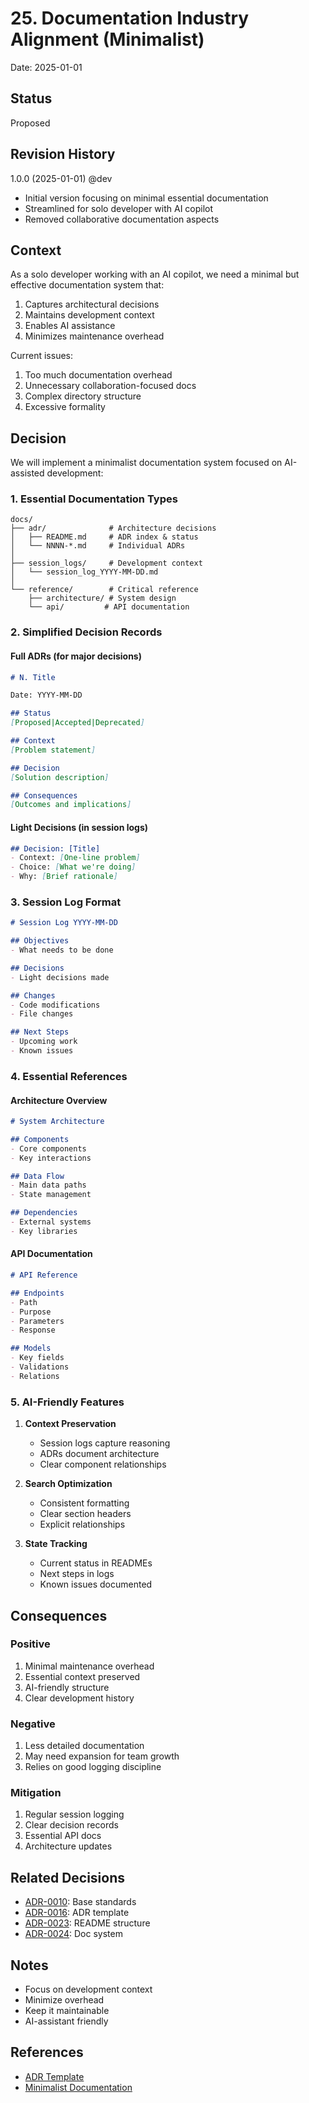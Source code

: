 # 25. Documentation Industry Alignment (Minimalist)

Date: 2025-01-01

## Status

Proposed

## Revision History
1.0.0 (2025-01-01) @dev
- Initial version focusing on minimal essential documentation
- Streamlined for solo developer with AI copilot
- Removed collaborative documentation aspects

## Context

As a solo developer working with an AI copilot, we need a minimal but effective documentation system that:
1. Captures architectural decisions
2. Maintains development context
3. Enables AI assistance
4. Minimizes maintenance overhead

Current issues:
1. Too much documentation overhead
2. Unnecessary collaboration-focused docs
3. Complex directory structure
4. Excessive formality

## Decision

We will implement a minimalist documentation system focused on AI-assisted development:

### 1. Essential Documentation Types

```
docs/
├── adr/              # Architecture decisions
│   ├── README.md     # ADR index & status
│   └── NNNN-*.md     # Individual ADRs
│
├── session_logs/     # Development context
│   └── session_log_YYYY-MM-DD.md
│
└── reference/        # Critical reference
    ├── architecture/ # System design
    └── api/         # API documentation
```

### 2. Simplified Decision Records

#### Full ADRs (for major decisions)
```markdown
# N. Title

Date: YYYY-MM-DD

## Status
[Proposed|Accepted|Deprecated]

## Context
[Problem statement]

## Decision
[Solution description]

## Consequences
[Outcomes and implications]
```

#### Light Decisions (in session logs)
```markdown
## Decision: [Title]
- Context: [One-line problem]
- Choice: [What we're doing]
- Why: [Brief rationale]
```

### 3. Session Log Format

```markdown
# Session Log YYYY-MM-DD

## Objectives
- What needs to be done

## Decisions
- Light decisions made

## Changes
- Code modifications
- File changes

## Next Steps
- Upcoming work
- Known issues
```

### 4. Essential References

#### Architecture Overview
```markdown
# System Architecture

## Components
- Core components
- Key interactions

## Data Flow
- Main data paths
- State management

## Dependencies
- External systems
- Key libraries
```

#### API Documentation
```markdown
# API Reference

## Endpoints
- Path
- Purpose
- Parameters
- Response

## Models
- Key fields
- Validations
- Relations
```

### 5. AI-Friendly Features

1. **Context Preservation**
   - Session logs capture reasoning
   - ADRs document architecture
   - Clear component relationships

2. **Search Optimization**
   - Consistent formatting
   - Clear section headers
   - Explicit relationships

3. **State Tracking**
   - Current status in READMEs
   - Next steps in logs
   - Known issues documented

## Consequences

### Positive
1. Minimal maintenance overhead
2. Essential context preserved
3. AI-friendly structure
4. Clear development history

### Negative
1. Less detailed documentation
2. May need expansion for team growth
3. Relies on good logging discipline

### Mitigation
1. Regular session logging
2. Clear decision records
3. Essential API docs
4. Architecture updates

## Related Decisions
- [ADR-0010](0010-documentation-standards-organization.md): Base standards
- [ADR-0016](0016-minimalist-adr-template.md): ADR template
- [ADR-0023](0023-readme-driven-documentation.md): README structure
- [ADR-0024](0024-documentation-system-architecture.md): Doc system

## Notes
- Focus on development context
- Minimize overhead
- Keep it maintainable
- AI-assistant friendly

## References
- [ADR Template](https://github.com/joelparkerhenderson/architecture-decision-record)
- [Minimalist Documentation](https://www.writethedocs.org/guide/writing/minimalism/)
